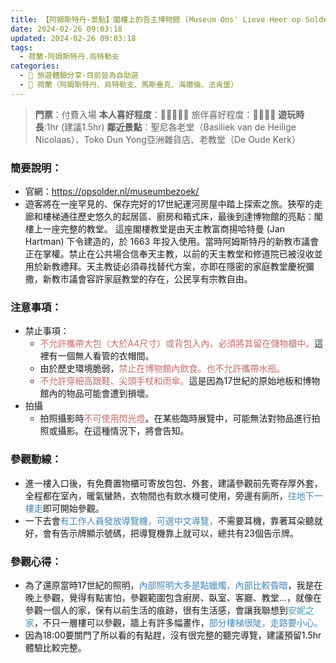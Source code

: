 ```yaml
---
title: 【阿姆斯特丹-景點】閣樓上的吾主博物館 (Museum Ons' Lieve Heer op Solder)
date: 2024-02-26 09:03:18
updated: 2024-02-26 09:03:18
tags:
  - 荷蘭-阿姆斯特丹.烏特勒支
categories: 
  - 🌴 旅遊體驗分享-目前皆為自助遊
  - 🥥 荷蘭（阿姆斯特丹、烏特勒支、馬斯垂克、海爾倫、法肯堡）
---
```

>**門票**：付費入場
>**本人喜好程度**：🌝🌝🌝🌝🌝 旅伴喜好程度：🌝🌝🌝🌝
>**遊玩時長**:1hr (建議1.5hr)
>**鄰近景點**：聖尼各老堂（Basiliek van de Heilige Nicolaas）、Toko Dun Yong亞洲雜貨店、老教堂（De Oude Kerk）
<!-- more -->

### 簡要說明：
+ 官網：https://opsolder.nl/museumbezoek/
+ 遊客將在一座罕見的、保存完好的17世紀運河房屋中踏上探索之旅。狹窄的走廊和樓梯通往歷史悠久的起居區、廚房和箱式床，最後到達博物館的亮點：閣樓上一座完整的教堂。
這座閣樓教堂是由天主教富商揚哈特曼 (Jan Hartman) 下令建造的，於 1663 年投入使用。當時阿姆斯特丹的新教市議會正在掌權。禁止在公共場合信奉天主教，以前的天主教堂和修道院已被沒收並用於新教禮拜。天主教徒必須尋找替代方案，亦即在隱密的家庭教堂慶祝彌撒，新教市議會容許家庭教堂的存在，公民享有宗教自由。

### 注意事項：
+ 禁止事項：
    + <font color=#c36d67>不允許攜帶大包（大於A4尺寸）或背包入內，必須將其留在儲物櫃中。</font>這裡有一個無人看管的衣帽間。
    + 由於歷史環境脆弱，<font color=#c36d67>禁止在博物館內飲食。也不允許攜帶水瓶。</font>
    + <font color=#c36d67>不允許穿細高跟鞋、尖頭手杖和雨傘。</font>這是因為17世紀的原始地板和博物館內的物品可能會遭到損壞。
+ 拍攝
    + 拍照攝影時<font color=#c36d67>不可使用閃光燈</font>。在某些臨時展覽中，可能無法對物品進行拍照或攝影。在這種情況下，將會告知。

### 參觀動線：
+ 進一樓入口後，有免費置物櫃可寄放包包、外套，建議參觀前先寄存厚外套，全程都在室內，暖氣蠻熱，衣物間也有飲水機可使用，旁邊有廁所，<font color=#4287B5>往地下一樓走</font>即可開始參觀。
+ 一下去會<font color=#4287B5>有工作人員發放導覽機，可選中文導覽，</font>不需要耳機，靠著耳朵聽就好，會有告示牌顯示號碼，把導覽機靠上就可以，總共有23個告示牌。

### 參觀心得：
+ 為了還原當時17世紀的照明，<font color=#4287B5>內部照明大多是點蠟燭，內部比較昏暗</font>，我是在晚上參觀，覺得有點害怕，參觀範圍包含廚房、臥室、客廳、教堂…，就像在參觀一個人的家，保有以前生活的痕跡，很有生活感，會讓我聯想到<font color=#4599B6>安妮之家</font>，不只一層樓可以參觀，牆上有許多幅畫作，<font color=#4287B5>部分樓梯很陡，走路要小心。</font>
+ 因為18:00要關門了所以看的有點趕，沒有很完整的聽完導覽，建議預留1.5hr體驗比較完整。